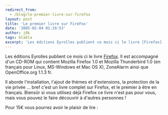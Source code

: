 ```yaml
---
redirect_from:
  - /blog/le-premier-livre-sur-firefox
layout: post
title: 'Le premier livre sur FireFox'
date: '2005-02-04 01:19:53'
author: j0k
tags: blabla
excerpt: 'Les éditions Eyrolles publient ce mois ci le livre [Firefox](http://www.editions-eyrolles.com/Livre/9782212116045/firefox).   Il est accompagné d''un CD-ROM qui contient Mozilla Firefox 1.0 et Mozilla Thunderbird 1.0 (en français pour Linux, MS-Windows et Mac OS X), ZoneAlarm ainsi que OpenOffice.org 1.1.3 fr.   )   Il aborde l''installation, l''ajout      ...'
---
```


Les éditions Eyrolles publient ce mois ci le livre [Firefox](http://www.editions-eyrolles.com/Livre/9782212116045/firefox).   Il est accompagné d'un CD-ROM qui contient Mozilla Firefox 1.0 et Mozilla Thunderbird 1.0 (en français pour Linux, MS-Windows et Mac OS X), ZoneAlarm ainsi que OpenOffice.org 1.1.3 fr.

Il aborde l'installation, l'ajout de thèmes et d'extensions, la protection de la vie privée ... bref c'est un livre complet sur Firefox, et le premier à être en français. Biensûr si vous utilisez déjà Firefox ce livre n'est pas pour vous, mais vous pouvez le faire découvrir à d'autres personnes !

Pour 15€ vous pourrez avoir le plaisir de lire :

